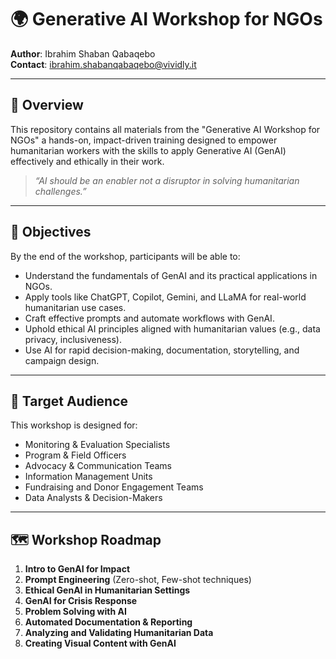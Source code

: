 # 🌍 Generative AI Workshop for NGOs

**Author**: Ibrahim Shaban Qabaqebo  
**Contact**: ibrahim.shabanqabaqebo@vividly.it

---

## 🧠 Overview

This repository contains all materials from the "Generative AI Workshop for NGOs" a hands-on, impact-driven training designed to empower humanitarian workers with the skills to apply Generative AI (GenAI) effectively and ethically in their work.

> _“AI should be an enabler not a disruptor in solving humanitarian challenges.”_

---

## 🎯 Objectives

By the end of the workshop, participants will be able to:
- Understand the fundamentals of GenAI and its practical applications in NGOs.
- Apply tools like ChatGPT, Copilot, Gemini, and LLaMA for real-world humanitarian use cases.
- Craft effective prompts and automate workflows with GenAI.
- Uphold ethical AI principles aligned with humanitarian values (e.g., data privacy, inclusiveness).
- Use AI for rapid decision-making, documentation, storytelling, and campaign design.

---

## 👥 Target Audience

This workshop is designed for:
- Monitoring & Evaluation Specialists  
- Program & Field Officers  
- Advocacy & Communication Teams  
- Information Management Units  
- Fundraising and Donor Engagement Teams  
- Data Analysts & Decision-Makers

---

## 🗺️ Workshop Roadmap

1. **Intro to GenAI for Impact**
2. **Prompt Engineering** (Zero-shot, Few-shot techniques)
3. **Ethical GenAI in Humanitarian Settings**
4. **GenAI for Crisis Response**
5. **Problem Solving with AI**
6. **Automated Documentation & Reporting**
7. **Analyzing and Validating Humanitarian Data**
8. **Creating Visual Content with GenAI**
